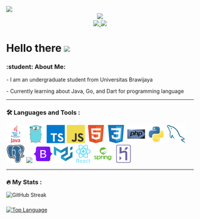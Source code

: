 <img src = "https://komarev.com/ghpvc/?username=VinncentWong">

<div id = "header" align="center">
  <img src="https://media.giphy.com/media/8KkLpYUZ2bGXQUNlv3/giphy.gif" width=300>
</div>

<div id = "badges" align="center">
  <a href="https://www.linkedin.com/in/vinncent-alexander-wong-493759213">
    <img src="https://www.bing.com/th?id=AMMS_edf03e8364b4553818bb79cf092d0468&w=102&h=102&c=7&o=6&oif=webp&pid=SANGAM" width=50>
  </a>
  <a href="https://www.instagram.com/centwong_/">
    <img src="https://www.bing.com/th?id=AMMS_b32d8113b7cef4d7424bf75c119e4f67&w=102&h=102&c=7&o=6&oif=webp&pid=SANGAM" width=50>
  </a>
</div>

<h1>
  Hello there
  <img src="https://media.giphy.com/media/hvRJCLFzcasrR4ia7z/giphy.gif" width="30px"/>
</h1>

<h3>:student: About Me: </h3>
<p>- I am an undergraduate student from Universitas Brawijaya<p>
<p>- Currently learning about Java, Go, and Dart for programming language<p>

---
### :hammer_and_wrench: Languages and Tools :
<div>
  <img src="https://raw.githubusercontent.com/devicons/devicon/1119b9f84c0290e0f0b38982099a2bd027a48bf1/icons/java/java-original-wordmark.svg" width=50>
  <img src="https://raw.githubusercontent.com/devicons/devicon/1119b9f84c0290e0f0b38982099a2bd027a48bf1/icons/go/go-original.svg" width=50>
  <img src="https://raw.githubusercontent.com/devicons/devicon/1119b9f84c0290e0f0b38982099a2bd027a48bf1/icons/typescript/typescript-original.svg" width=50>
  <img src="https://raw.githubusercontent.com/devicons/devicon/1119b9f84c0290e0f0b38982099a2bd027a48bf1/icons/javascript/javascript-original.svg" width=50>
  <img src="https://raw.githubusercontent.com/devicons/devicon/1119b9f84c0290e0f0b38982099a2bd027a48bf1/icons/html5/html5-original.svg" width=50>
  <img src="https://raw.githubusercontent.com/devicons/devicon/1119b9f84c0290e0f0b38982099a2bd027a48bf1/icons/css3/css3-original.svg" width=50>
  <img src="https://raw.githubusercontent.com/devicons/devicon/1119b9f84c0290e0f0b38982099a2bd027a48bf1/icons/php/php-original.svg" width=50>
  <img src="https://raw.githubusercontent.com/devicons/devicon/1119b9f84c0290e0f0b38982099a2bd027a48bf1/icons/python/python-original.svg" width=50>
  <img src="https://raw.githubusercontent.com/devicons/devicon/1119b9f84c0290e0f0b38982099a2bd027a48bf1/icons/mysql/mysql-original.svg" width=50>
  <img src="https://raw.githubusercontent.com/devicons/devicon/1119b9f84c0290e0f0b38982099a2bd027a48bf1/icons/postgresql/postgresql-original.svg" width=50>
  <img src="https://www.kindpng.com/picc/m/661-6618807_mariadb-official-logo-mariadb-corporation-logo-hd-png.png" width=50>
  <img src="https://raw.githubusercontent.com/devicons/devicon/1119b9f84c0290e0f0b38982099a2bd027a48bf1/icons/bootstrap/bootstrap-original.svg" width=50>
  <img src="https://raw.githubusercontent.com/devicons/devicon/1119b9f84c0290e0f0b38982099a2bd027a48bf1/icons/materialui/materialui-original.svg" width=50>
  <img src="https://raw.githubusercontent.com/devicons/devicon/1119b9f84c0290e0f0b38982099a2bd027a48bf1/icons/react/react-original-wordmark.svg" width=50>
  <img src="https://raw.githubusercontent.com/devicons/devicon/1119b9f84c0290e0f0b38982099a2bd027a48bf1/icons/spring/spring-original-wordmark.svg" width=50>
  <img src="https://raw.githubusercontent.com/devicons/devicon/1119b9f84c0290e0f0b38982099a2bd027a48bf1/icons/heroku/heroku-original.svg" width=50>
</div>

---
### :fire: My Stats :
![GitHub Streak](http://github-readme-streak-stats.herokuapp.com?user=VinncentWong&theme=dark&background=000000)
###
[![Top Language](https://github-readme-stats.vercel.app/api/top-langs/?username=VinncentWong&layout=compact&theme=vision-friendly-dark)](https://github.com/anuraghazra/github-readme-stats)
